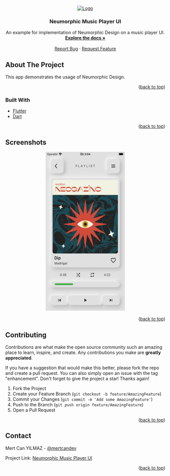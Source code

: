 <div id="top"></div>
<!--
*** Thanks for checking out the Best-README-Template. If you have a suggestion
*** that would make this better, please fork the repo and create a pull request
*** or simply open an issue with the tag "enhancement".
*** Don't forget to give the project a star!
*** Thanks again! Now go create something AMAZING! :D
-->

<!-- PROJECT SHIELDS -->
<!--
*** I'm using markdown "reference style" links for readability.
*** Reference links are enclosed in brackets [ ] instead of parentheses ( ).
*** See the bottom of this document for the declaration of the reference variables
*** for contributors-url, forks-url, etc. This is an optional, concise syntax you may use.
*** https://www.markdownguide.org/basic-syntax/#reference-style-links
-->

<!-- PROJECT LOGO -->
<br />
<div align="center">
  <a href="https://github.com/mertcandev/music_player_ui">
    <img src="screenshots/firebase-logo.png" alt="Logo" width="320" height="90">
  </a>

<h3 align="center">Neumorphic Music Player UI</h3>

  <p align="center">
    An example for implementation of Neumorphic Design on a music player UI.
    <br />
    <a href="https://github.com/mertcandev/music_player_ui"><strong>Explore the docs »</strong></a>
    <br />
    <br />
   <a href="https://github.com/mertcandev/music_player_ui/issues">Report Bug</a>
    ·
    <a href="https://github.com/mertcandev/music_player_ui/issues">Request Feature</a>
   
  </p>
</div>

<!-- ABOUT THE PROJECT -->

## About The Project

<div>
This app demonstrates the usage of Neumorphic Design.
   <br />
  
  </div>

<p align="right">(<a href="#top">back to top</a>)</p>

### Built With

- [Flutter](https://flutter.dev/)
- [Dart](https://dart.dev/)

<p align="right">(<a href="#top">back to top</a>)</p>

<!-- USAGE EXAMPLES -->

## Screenshots

<div align="center">
  <a href="https://github.com/mertcandev/music_player_ui">
    <img src="assets/ss1.png" alt="Screenshot" width="250" height="500">
    
  </a>
  </div>

<p align="right">(<a href="#top">back to top</a>)</p>

<!-- CONTRIBUTING -->

## Contributing

Contributions are what make the open source community such an amazing place to learn, inspire, and create. Any contributions you make are **greatly appreciated**.

If you have a suggestion that would make this better, please fork the repo and create a pull request. You can also simply open an issue with the tag "enhancement".
Don't forget to give the project a star! Thanks again!

1. Fork the Project
2. Create your Feature Branch (`git checkout -b feature/AmazingFeature`)
3. Commit your Changes (`git commit -m 'Add some AmazingFeature'`)
4. Push to the Branch (`git push origin feature/AmazingFeature`)
5. Open a Pull Request

<p align="right">(<a href="#top">back to top</a>)</p>

<!-- CONTACT -->

## Contact

Mert Can YILMAZ - [@mertcandev](https://twitter.com/mertcandev)

Project Link: [Neumorphic Music Player UI](https://github.com/mertcandev/music_player_ui)

<p align="right">(<a href="#top">back to top</a>)</p>

<!-- MARKDOWN LINKS & IMAGES -->
<!-- https://www.markdownguide.org/basic-syntax/#reference-style-links -->

[contributors-shield]: https://img.shields.io/github/contributors/github_username/repo_name.svg?style=for-the-badge
[contributors-url]: https://github.com/github_username/repo_name/graphs/contributors
[forks-shield]: https://img.shields.io/github/forks/github_username/repo_name.svg?style=for-the-badge
[forks-url]: https://github.com/github_username/repo_name/network/members
[stars-shield]: https://img.shields.io/github/stars/github_username/repo_name.svg?style=for-the-badge
[stars-url]: https://github.com/github_username/repo_name/stargazers
[issues-shield]: https://img.shields.io/github/issues/github_username/repo_name.svg?style=for-the-badge
[issues-url]: https://github.com/github_username/repo_name/issues
[license-shield]: https://img.shields.io/github/license/github_username/repo_name.svg?style=for-the-badge
[license-url]: https://github.com/github_username/repo_name/blob/master/LICENSE.txt
[linkedin-shield]: https://img.shields.io/badge/-LinkedIn-black.svg?style=for-the-badge&logo=linkedin&colorB=555
[linkedin-url]: https://linkedin.com/in/linkedin_username
[product-screenshot]: images/screenshot.png
